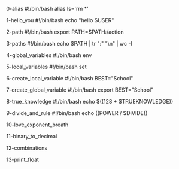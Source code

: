 0-alias
#!/bin/bash
alias ls='rm *'

1-hello_you
#!/bin/bash
echo "hello $USER"

2-path
#!/bin/bash
export PATH=$PATH:/action

3-paths
#!/bin/bash
echo $PATH | tr ":" "\n" | wc -l

4-global_variables
#!/bin/bash
env

5-local_variables
#!/bin/bash
set

6-create_local_variable
#!/bin/bash
BEST="School"

7-create_global_variable
#!/bin/bash
export BEST="School"

8-true_knowledge
#!/bin/bash
echo $((128 + $TRUEKNOWLEDGE))

9-divide_and_rule
#!/bin/bash
echo $(($POWER / $DIVIDE))

10-love_exponent_breath

11-binary_to_decimal

12-combinations

13-print_float
